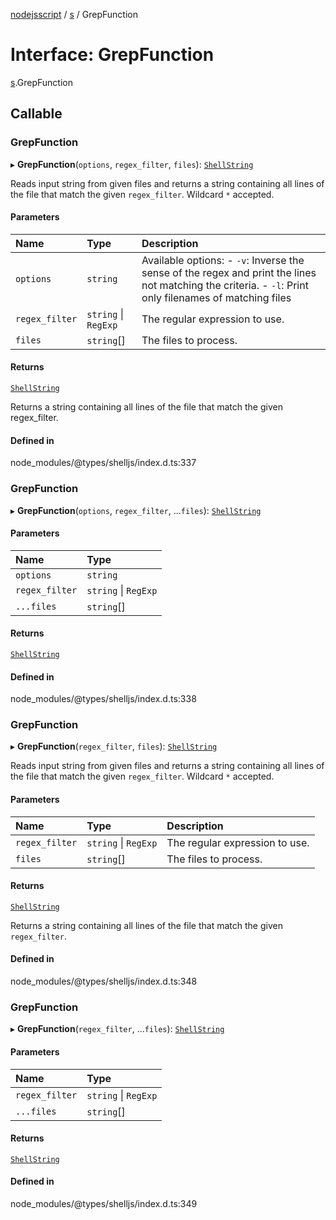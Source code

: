 [nodejsscript](../README.md) / [s](../modules/s.md) / GrepFunction

# Interface: GrepFunction

[s](../modules/s.md).GrepFunction

## Callable

### GrepFunction

▸ **GrepFunction**(`options`, `regex_filter`, `files`): [`ShellString`](../modules/s.md#shellstring-1)

Reads input string from given files and returns a string containing all lines
of the file that match the given `regex_filter`. Wildcard `*` accepted.

#### Parameters

| Name | Type | Description |
| :------ | :------ | :------ |
| `options` | `string` | Available options:        - `-v`: Inverse the sense of the regex and print                the lines not matching the criteria.        - `-l`: Print only filenames of matching files |
| `regex_filter` | `string` \| `RegExp` | The regular expression to use. |
| `files` | `string`[] | The files to process. |

#### Returns

[`ShellString`](../modules/s.md#shellstring-1)

Returns a string containing all lines of the file that match the given regex_filter.

#### Defined in

node_modules/@types/shelljs/index.d.ts:337

### GrepFunction

▸ **GrepFunction**(`options`, `regex_filter`, ...`files`): [`ShellString`](../modules/s.md#shellstring-1)

#### Parameters

| Name | Type |
| :------ | :------ |
| `options` | `string` |
| `regex_filter` | `string` \| `RegExp` |
| `...files` | `string`[] |

#### Returns

[`ShellString`](../modules/s.md#shellstring-1)

#### Defined in

node_modules/@types/shelljs/index.d.ts:338

### GrepFunction

▸ **GrepFunction**(`regex_filter`, `files`): [`ShellString`](../modules/s.md#shellstring-1)

Reads input string from given files and returns a string containing all lines
of the file that match the given `regex_filter`. Wildcard `*` accepted.

#### Parameters

| Name | Type | Description |
| :------ | :------ | :------ |
| `regex_filter` | `string` \| `RegExp` | The regular expression to use. |
| `files` | `string`[] | The files to process. |

#### Returns

[`ShellString`](../modules/s.md#shellstring-1)

Returns a string containing all lines of the file that match the given `regex_filter`.

#### Defined in

node_modules/@types/shelljs/index.d.ts:348

### GrepFunction

▸ **GrepFunction**(`regex_filter`, ...`files`): [`ShellString`](../modules/s.md#shellstring-1)

#### Parameters

| Name | Type |
| :------ | :------ |
| `regex_filter` | `string` \| `RegExp` |
| `...files` | `string`[] |

#### Returns

[`ShellString`](../modules/s.md#shellstring-1)

#### Defined in

node_modules/@types/shelljs/index.d.ts:349
